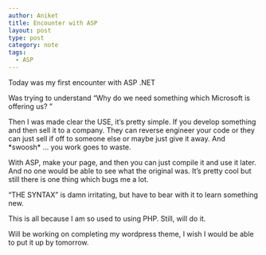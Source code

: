 ```yaml
---
author: Aniket
title: Encounter with ASP
layout: post
type: post
category: note
tags:
  - ASP
---
```

Today was my first encounter with ASP .NET

Was trying to understand “Why do we need something which Microsoft is offering us? ”

Then I was made clear the USE, it’s pretty simple. If you develop something and then sell it to a company. They can reverse engineer your code or they can just sell if off to someone else or maybe just give it away. And \*swoosh\* … you work goes to waste.

With ASP, make your page, and then you can just compile it and use it later. And no one would be able to see what the original was. It’s pretty cool but still there is one thing which bugs me a lot.

“THE SYNTAX” is damn irritating, but have to bear with it to learn something new.

This is all because I am so used to using PHP. Still, will do it.

Will be working on completing my wordpress theme, I wish I would be able to put it up by tomorrow.